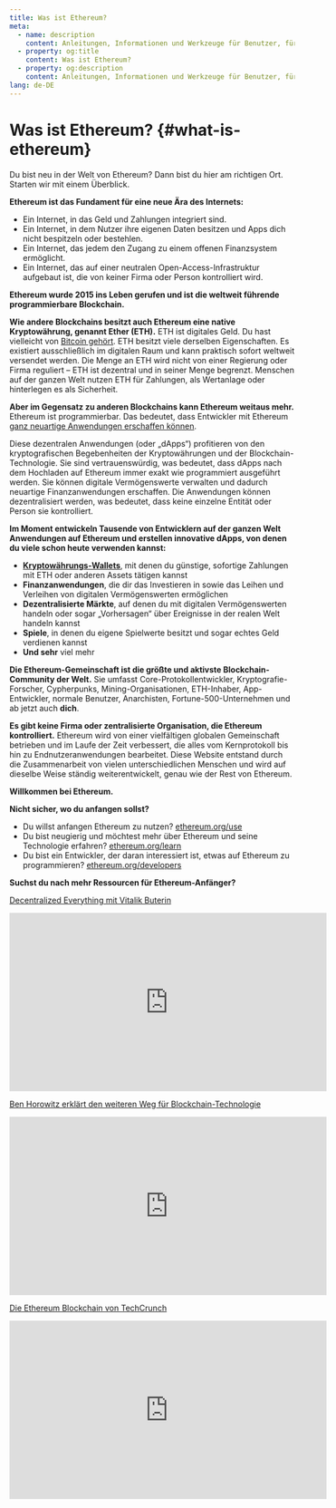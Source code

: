 ```yaml
---
title: Was ist Ethereum?
meta:
  - name: description
    content: Anleitungen, Informationen und Werkzeuge für Benutzer, für die Ethereum komplett neu ist.
  - property: og:title
    content: Was ist Ethereum?
  - property: og:description
    content: Anleitungen, Informationen und Werkzeuge für Benutzer, für die Ethereum komplett neu ist.
lang: de-DE
---
```


# Was ist Ethereum? {#what-is-ethereum}

Du bist neu in der Welt von Ethereum? Dann bist du hier am richtigen Ort. Starten wir mit einem Überblick.

**Ethereum ist das Fundament für eine neue Ära des Internets:**

- Ein Internet, in das Geld und Zahlungen integriert sind.
- Ein Internet, in dem Nutzer ihre eigenen Daten besitzen und Apps dich nicht bespitzeln oder bestehlen.
- Ein Internet, das jedem den Zugang zu einem offenen Finanzsystem ermöglicht.
- Ein Internet, das auf einer neutralen Open-Access-Infrastruktur aufgebaut ist, die von keiner Firma oder Person kontrolliert wird.

**Ethereum wurde 2015 ins Leben gerufen und ist die weltweit führende programmierbare Blockchain.**

**Wie andere Blockchains besitzt auch Ethereum eine native Kryptowährung, genannt Ether (ETH).** ETH ist digitales Geld. Du hast vielleicht von [Bitcoin gehört](http://bitcoin.org/). ETH besitzt viele derselben Eigenschaften. Es existiert ausschließlich im digitalen Raum und kann praktisch sofort weltweit versendet werden. Die Menge an ETH wird nicht von einer Regierung oder Firma reguliert – ETH ist dezentral und in seiner Menge begrenzt. Menschen auf der ganzen Welt nutzen ETH für Zahlungen, als Wertanlage oder hinterlegen es als Sicherheit.

**Aber im Gegensatz zu anderen Blockchains kann Ethereum weitaus mehr.** Ethereum ist programmierbar. Das bedeutet, dass Entwickler mit Ethereum [ganz neuartige Anwendungen erschaffen können](/de/use/#1-use-an-application-built-on-ethereum/).

Diese dezentralen Anwendungen (oder „dApps“) profitieren von den kryptografischen Begebenheiten der Kryptowährungen und der Blockchain-Technologie. Sie sind vertrauenswürdig, was bedeutet, dass dApps nach dem Hochladen auf Ethereum immer exakt wie programmiert ausgeführt werden. Sie können digitale Vermögenswerte verwalten und dadurch neuartige Finanzanwendungen erschaffen. Die Anwendungen können dezentralisiert werden, was bedeutet, dass keine einzelne Entität oder Person sie kontrolliert.

**Im Moment entwickeln Tausende von Entwicklern auf der ganzen Welt Anwendungen auf Ethereum und erstellen innovative dApps, von denen du viele schon heute verwenden kannst:**

- [**Kryptowährungs-Wallets**](/de/use/#3-what-is-a-wallet-and-which-one-should-i-use/), mit denen du günstige, sofortige Zahlungen mit ETH oder anderen Assets tätigen kannst
- **Finanzanwendungen**, die dir das Investieren in sowie das Leihen und Verleihen von digitalen Vermögenswerten ermöglichen
- **Dezentralisierte Märkte**, auf denen du mit digitalen Vermögenswerten handeln oder sogar „Vorhersagen“ über Ereignisse in der realen Welt handeln kannst
- **Spiele**, in denen du eigene Spielwerte besitzt und sogar echtes Geld verdienen kannst
- **Und sehr** viel mehr

**Die Ethereum-Gemeinschaft ist die größte und aktivste Blockchain-Community der Welt.** Sie umfasst Core-Protokollentwickler, Kryptografie-Forscher, Cypherpunks, Mining-Organisationen, ETH-Inhaber, App-Entwickler, normale Benutzer, Anarchisten, Fortune-500-Unternehmen und ab jetzt auch **dich**.

**Es gibt keine Firma oder zentralisierte Organisation, die Ethereum kontrolliert.** Ethereum wird von einer vielfältigen globalen Gemeinschaft betrieben und im Laufe der Zeit verbessert, die alles vom Kernprotokoll bis hin zu Endnutzeranwendungen bearbeitet. Diese Website entstand durch die Zusammenarbeit von vielen unterschiedlichen Menschen und wird auf dieselbe Weise ständig weiterentwickelt, genau wie der Rest von Ethereum.

**Willkommen bei Ethereum.**

**Nicht sicher, wo du anfangen sollst?**

- Du willst anfangen Ethereum zu nutzen? [ethereum.org/use](/de/use/)
- Du bist neugierig und möchtest mehr über Ethereum und seine Technologie erfahren? [ethereum.org/learn](/de/learn/)
- Du bist ein Entwickler, der daran interessiert ist, etwas auf Ethereum zu programmieren? [ethereum.org/developers](/de/developers/)

**Suchst du nach mehr Ressourcen für Ethereum-Anfänger?**

[Decentralized Everything mit Vitalik Buterin](https://youtu.be/WSN5BaCzsbo)

<div class="iframe-container">
  <iframe width="560" height="315" src="https://www.youtube.com/embed/WSN5BaCzsbo" frameborder="0" allow="accelerometer; autoplay; encrypted-media; gyroscope; picture-in-picture" allowfullscreen></iframe>
</div>

[Ben Horowitz erklärt den weiteren Weg für Blockchain-Technologie](https://www.youtube.com/watch?v=l9jvKWKmRfs&feature=youtu.be)

<div class="iframe-container">
  <iframe width="560" height="315" src="https://www.youtube.com/embed/l9jvKWKmRfs" frameborder="0" allow="accelerometer; autoplay; encrypted-media; gyroscope; picture-in-picture" allowfullscreen></iframe>
</div>

[Die Ethereum Blockchain von TechCrunch](https://www.youtube.com/watch?v=WfULutvxvzY)

<div class="iframe-container">
  <iframe width="560" height="315" src="https://www.youtube.com/embed/WfULutvxvzY" frameborder="0" allow="accelerometer; autoplay; encrypted-media; gyroscope; picture-in-picture" allowfullscreen></iframe>
</div>
